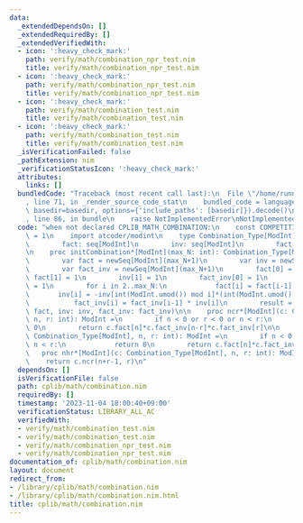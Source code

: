 ```yaml
---
data:
  _extendedDependsOn: []
  _extendedRequiredBy: []
  _extendedVerifiedWith:
  - icon: ':heavy_check_mark:'
    path: verify/math/combination_npr_test.nim
    title: verify/math/combination_npr_test.nim
  - icon: ':heavy_check_mark:'
    path: verify/math/combination_npr_test.nim
    title: verify/math/combination_npr_test.nim
  - icon: ':heavy_check_mark:'
    path: verify/math/combination_test.nim
    title: verify/math/combination_test.nim
  - icon: ':heavy_check_mark:'
    path: verify/math/combination_test.nim
    title: verify/math/combination_test.nim
  _isVerificationFailed: false
  _pathExtension: nim
  _verificationStatusIcon: ':heavy_check_mark:'
  attributes:
    links: []
  bundledCode: "Traceback (most recent call last):\n  File \"/home/runner/.local/lib/python3.10/site-packages/onlinejudge_verify/documentation/build.py\"\
    , line 71, in _render_source_code_stat\n    bundled_code = language.bundle(stat.path,\
    \ basedir=basedir, options={'include_paths': [basedir]}).decode()\n  File \"/home/runner/.local/lib/python3.10/site-packages/onlinejudge_verify/languages/nim.py\"\
    , line 86, in bundle\n    raise NotImplementedError\nNotImplementedError\n"
  code: "when not declared CPLIB_MATH_COMBINATION:\n    const COMPETITIVE_MATH_COMBINATION*\
    \ = 1\n    import atcoder/modint\n    type Combination_Type[ModInt] = ref object\n\
    \        fact: seq[ModInt]\n        inv: seq[ModInt]\n        fact_inv: seq[ModInt]\n\
    \n    proc initCombination*[ModInt](max_N: int): Combination_Type[ModInt] =\n\
    \        var fact = newSeq[ModInt](max_N+1)\n        var inv = newSeq[ModInt](max_N+1)\n\
    \        var fact_inv = newSeq[ModInt](max_N+1)\n        fact[0] = 1\n       \
    \ fact[1] = 1\n        inv[1] = 1\n        fact_inv[0] = 1\n        fact_inv[1]\
    \ = 1\n        for i in 2..max_N:\n            fact[i] = fact[i-1] * i\n     \
    \       inv[i] = -inv[int(ModInt.umod()) mod i]*(int(ModInt.umod()) div i)\n \
    \           fact_inv[i] = fact_inv[i-1] * inv[i]\n        result = Combination_Type[ModInt](fact:\
    \ fact, inv: inv, fact_inv: fact_inv)\n\n    proc ncr*[ModInt](c: Combination_Type[ModInt],\
    \ n, r: int): ModInt =\n        if n < 0 or r < 0 or n < r:\n            return\
    \ 0\n        return c.fact[n]*c.fact_inv[n-r]*c.fact_inv[r]\n\n    proc npr*[ModInt](c:\
    \ Combination_Type[ModInt], n, r: int): ModInt =\n        if n < 0 or r < 0 or\
    \ n < r:\n            return 0\n        return c.fact[n]*c.fact_inv[n-r]\n\n \
    \   proc nhr*[ModInt](c: Combination_Type[ModInt], n, r: int): ModInt =\n    \
    \    return c.ncr(n+r-1, r)\n"
  dependsOn: []
  isVerificationFile: false
  path: cplib/math/combination.nim
  requiredBy: []
  timestamp: '2023-11-04 18:00:40+09:00'
  verificationStatus: LIBRARY_ALL_AC
  verifiedWith:
  - verify/math/combination_test.nim
  - verify/math/combination_test.nim
  - verify/math/combination_npr_test.nim
  - verify/math/combination_npr_test.nim
documentation_of: cplib/math/combination.nim
layout: document
redirect_from:
- /library/cplib/math/combination.nim
- /library/cplib/math/combination.nim.html
title: cplib/math/combination.nim
---
```

